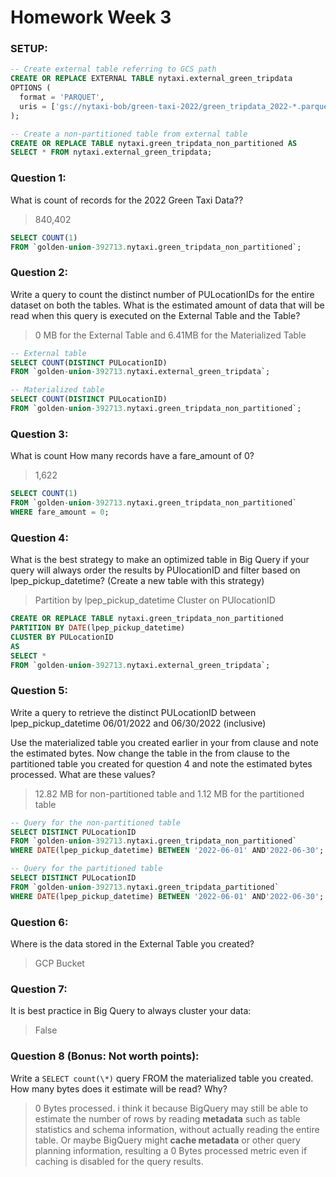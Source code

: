 # Homework Week 3

### SETUP:

```sql
-- Create external table referring to GCS path
CREATE OR REPLACE EXTERNAL TABLE nytaxi.external_green_tripdata
OPTIONS (
  format = 'PARQUET',
  uris = ['gs://nytaxi-bob/green-taxi-2022/green_tripdata_2022-*.parquet']
);

-- Create a non-partitioned table from external table
CREATE OR REPLACE TABLE nytaxi.green_tripdata_non_partitioned AS
SELECT * FROM nytaxi.external_green_tripdata;
```

### Question 1:

What is count of records for the 2022 Green Taxi Data??

> 840,402

```sql
SELECT COUNT(1)
FROM `golden-union-392713.nytaxi.green_tripdata_non_partitioned`;
```

### Question 2:

Write a query to count the distinct number of PULocationIDs for the entire dataset on both the tables.
What is the estimated amount of data that will be read when this query is executed on the External Table and the Table?

> 0 MB for the External Table and 6.41MB for the Materialized Table

```sql
-- External table
SELECT COUNT(DISTINCT PULocationID)
FROM `golden-union-392713.nytaxi.external_green_tripdata`;

-- Materialized table
SELECT COUNT(DISTINCT PULocationID)
FROM `golden-union-392713.nytaxi.green_tripdata_non_partitioned`;
```

### Question 3:

What is count How many records have a fare_amount of 0?

> 1,622

```sql
SELECT COUNT(1)
FROM `golden-union-392713.nytaxi.green_tripdata_non_partitioned`
WHERE fare_amount = 0;
```

### Question 4:

What is the best strategy to make an optimized table in Big Query if your query will always order the results by PUlocationID and filter based on lpep_pickup_datetime? (Create a new table with this strategy)

> Partition by lpep_pickup_datetime Cluster on PUlocationID

```sql
CREATE OR REPLACE TABLE nytaxi.green_tripdata_non_partitioned
PARTITION BY DATE(lpep_pickup_datetime)
CLUSTER BY PULocationID
AS
SELECT *
FROM `golden-union-392713.nytaxi.external_green_tripdata`;
```

### Question 5:

Write a query to retrieve the distinct PULocationID between lpep_pickup_datetime 06/01/2022 and 06/30/2022 (inclusive)

Use the materialized table you created earlier in your from clause and note the estimated bytes. Now change the table in the from clause to the partitioned table you created for question 4 and note the estimated bytes processed. What are these values?

> 12.82 MB for non-partitioned table and 1.12 MB for the partitioned table

```sql
-- Query for the non-partitioned table
SELECT DISTINCT PULocationID
FROM `golden-union-392713.nytaxi.green_tripdata_non_partitioned`
WHERE DATE(lpep_pickup_datetime) BETWEEN '2022-06-01' AND'2022-06-30';

-- Query for the partitioned table
SELECT DISTINCT PULocationID
FROM `golden-union-392713.nytaxi.green_tripdata_partitioned`
WHERE DATE(lpep_pickup_datetime) BETWEEN '2022-06-01' AND'2022-06-30';
```

### Question 6:

Where is the data stored in the External Table you created?

> GCP Bucket

### Question 7:

It is best practice in Big Query to always cluster your data:

> False

### Question 8 (Bonus: Not worth points):

Write a `SELECT count(\*)` query FROM the materialized table you created. How many bytes does it estimate will be read? Why?

> 0 Bytes processed. i think it because BigQuery may still be able to estimate the number of rows by reading **metadata** such as table statistics and schema information, without actually reading the entire table. Or maybe BigQuery might **cache metadata** or other query planning information, resulting a 0 Bytes processed metric even if caching is disabled for the query results.
